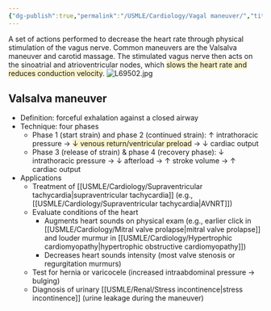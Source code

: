 ```yaml
---
{"dg-publish":true,"permalink":"/USMLE/Cardiology/Vagal maneuver/","title":"Vagal maneuver"}
---
```



A set of actions performed to decrease the heart rate through physical stimulation of the vagus nerve. Common maneuvers are the Valsalva maneuver and carotid massage. The stimulated vagus nerve then acts on the sinoatrial and atrioventricular nodes, which <span style="background:rgba(240, 200, 0, 0.2)">slows the heart rate and reduces conduction velocity</span>.
![L69502.jpg](/img/user/appendix/L69502.jpg)
## Valsalva maneuver
- Definition: forceful exhalation against a closed airway
- Technique: four phases
	- Phase 1 (start strain) and phase 2 (continued strain): ↑ intrathoracic pressure → <span style="background:rgba(240, 200, 0, 0.2)">↓ venous return/ventricular preload</span> → ↓ cardiac output
	- Phase 3 (release of strain) & phase 4 (recovery phase): ↓ intrathoracic pressure → ↓ afterload → ↑ stroke volume → ↑ cardiac output
- Applications
	- Treatment of [[USMLE/Cardiology/Supraventricular tachycardia\|supraventricular tachycardia]] (e.g., [[USMLE/Cardiology/Supraventricular tachycardia\|AVNRT]])
	- Evaluate conditions of the heart
		- Augments heart sounds on physical exam (e.g., earlier click in [[USMLE/Cardiology/Mitral valve prolapse\|mitral valve prolapse]] and louder murmur in [[USMLE/Cardiology/Hypertrophic cardiomyopathy\|hypertrophic obstructive cardiomyopathy]])
		- Decreases heart sounds intensity (most valve stenosis or regurgitation murmurs)
	- Test for hernia or varicocele (increased intraabdominal pressure → bulging)
	- Diagnosis of urinary [[USMLE/Renal/Stress incontinence\|stress incontinence]] (urine leakage during the maneuver)
